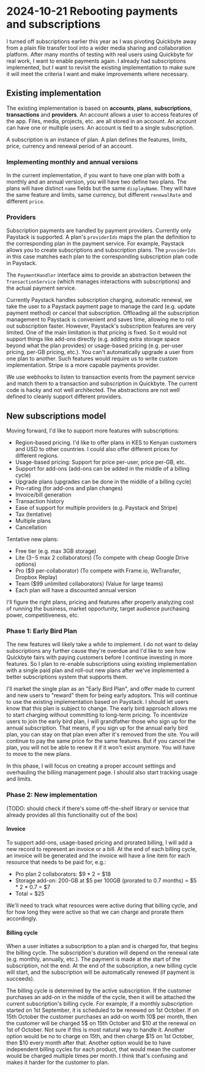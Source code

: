 # 2024-10-21 Rebooting payments and subscriptions

I turned off subscriptions earlier this year as I was pivoting Quickbyte away from a plain file transfer tool into a wider media sharing and collaboration platform. After many months of testing with real users using Quickbyte for real work, I want to enable payments again. I already had subscriptions implemented, but I want to revisit the existing implementation to make sure it will meet the criteria I want and make improvements where necessary.

## Existing implementation

The existing implementation is based on **accounts**, **plans**, **subscriptions**, **transactions** and **providers**. An account allows a user to access features of the app. Files, media, projects, etc. are all stored in an account. An account can have one or multiple users. An account is tied to a single subscription.

A subscription is an instance of plan. A plan defines the features, limits, price, currency and renewal period of an account.

### Implementing monthly and annual versions

In the current implementation, if you want to have one plan with both a monthly and an annual version, you will have two define two plans. The plans will have distinct `name` fields but the same `displayName`. They will have the same feature and limits, same currency, but different `renewalRate` and different `price`.

### Providers

Subscription payments are handled by payment providers. Currently only Paystack is supported. A plan's `providerIds` maps the plan the definition to the corresponding plan in the payment service. For example, Paystack allows you to create subscriptions and subscription plans. The `providerIds` in this case matches each plan to the corresponding subscription plan code in Paystack.

The `PaymentHandler` interface aims to provide an abstraction between  the `TransactionService` (which manages interactions with subscriptions) and the actual payment service.

Currently Paystack handles subscription charging, automatic renewal, we take the user to a Paystack payment page to manage the card (e.g. update payment method) or cancel that subscription. Offloading all the subscription management to Paystack is convenient and saves time, allowing me to roll out subscription faster. However, Paystack's subscription features are very limited. One of the main limitation is that pricing is fixed. So it would not support things like add-ons directly (e.g. adding extra storage space beyond what the plan provides) or usage-based pricing (e.g. per-user pricing, per-GB pricing, etc.). You can't automatically upgrade a user from one plan to another. Such features would require us to write custom implementation. Stripe is a more capable payments provider.

We use webhooks to listen to transaction events from the payment service and match them to a transaction and subscription in Quickbyte. The current code is hacky and not well architected. The abstractions are not well defined to cleanly support different providers.

## New subscriptions model

Moving forward, I'd like to support more features with subscriptions:

- Region-based pricing. I'd like to offer plans in KES to Kenyan customers and USD to other countries. I could also offer different prices for different regions.
- Usage-based pricing: Support for price per-user, price per-GB, etc.
- Support for add-ons (add-ons can be added in the middle of a billing cycle)
- Upgrade plans (upgrades can be done in the middle of a billing cycle)
- Pro-rating (for add-ons and plan changes)
- Invoice/bill generation
- Transaction history
- Ease of support for multiple providers (e.g. Paystack and Stripe)
- Tax (tentative)
- Multiple plans
- Cancellation

Tentative new plans:
- Free tier (e.g. max 3GB storage)
- Lite ($3-$5 max 2 collaborators) (To compete with cheap Google Drive options)
- Pro ($9 per-collaborator) (To compete with Frame.io, WeTransfer, Dropbox Replay)
- Team ($99 unlimited collaborators) (Value for large teams)
- Each plan will have a discounted annual version

I'll figure the right plans, pricing and features after properly analyzing cost of running the business, market opportunity, target audience purchasing power, competitiveness, etc.

### Phase 1: Early Bird Plan

The new features will likely take a while to implement. I do not want to delay subscriptions any further cause they're overdue and I'd like to see how Quickbyte fairs with paying customers before I continue investing in more features. So I plan to re-enable subscriptions using existing implementation with a single paid plan and roll-out new plans after we've implemented a better subscriptions system that supports them.

I'll market the single plan as an "Early Bird Plan", and offer made to current and new users to "reward" them for being early adoptors. This will continue to use the existing implementation based on Paystack. I should let users know that this plan is subject to change. The early bird approach allows me to start charging without committing to long-term pricing. To incentivize users to join the early bird plan, I will grandfather those who sign up for the annual subscription. That means, if you sign up for the annual early bird plan, you can stay on that plan even after it's removed from the site. You will continue to pay the same price for the same features. But if you cancel the plan, you will not be able to renew it if it won't exist anymore. You will have to move to the new plans.

In this phase, I will focus on creating a proper account settings and overhauling the billing management page. I should also start tracking usage and limits.

### Phase 2: New implementation

(TODO: should check if there's some off-the-shelf library or service that already provides all this functionality out of the box)

#### Invoice

To support add-ons, usage-based pricing and prorated billing, I will add a new record to represent an invoice or a bill. At the end of each billing cycle, an invoice will be generated and the invoice will have a line item for each resource that needs to be paid for, e.g.:

- Pro plan 2 collaborators: $9 * 2 = $18
- Storage add-on: 200-GB at $5 per 100GB (prorated to 0.7 months) = $5 * 2 * 0.7 = $7
- Total = $25

We'll need to track what resources were active during that billing cycle, and for how long they were active so that we can charge and prorate them accordingly.

#### Billing cycle

When a user initiates a subscription to a plan and is charged for, that begins the billing cycle. The subscription's duration will depend on the renewal rate (e.g. monthly, annually, etc.). The payment is made at the start of the subscription, not the end. At the end of the subscription, a new billing cycle will start, and the subscription will be automatically renewed (if payment is succeeds).

The billing cycle is determined by the active subscription. If the customer purchases an add-on in the middle of the cycle, then it will be attached the current subscription's billing cycle. For example, if a monthly subscription started on 1st September, it is scheduled to be renewed on 1st October. If on 15th October
the customer purchases an add-on worth 10$ per month, then the customer will be charged 5$ on 15th October and $10 at the renewal on 1st of October. Not sure if this is most natural way to handle it. Another option would be no to charge on 15th, and then charge $15 on 1st October, then $10 every month after that. Another option would be to have independent billing cycles for each product, that would mean the customer would be charged multiple times per month. I think that's confusing and makes it harder for the customer to plan.

